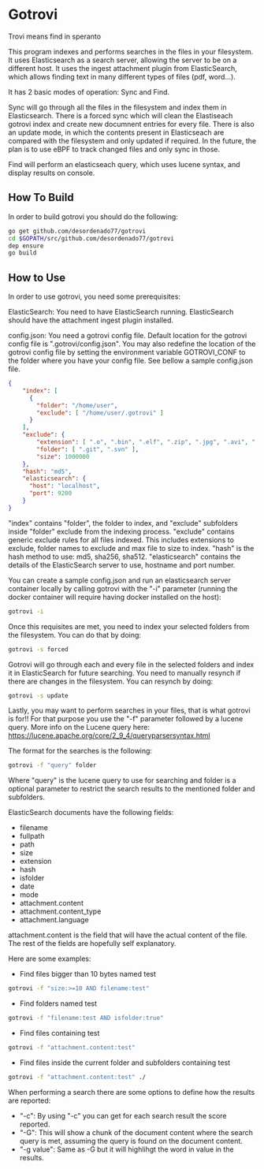 # Gotrovi

Trovi means find in speranto

This program indexes and performs searches in the files in your filesystem. It uses Elasticsearch as a search server, allowing the server to be on a different host. It uses the ingest attachment plugin from ElasticSearch, which allows finding text in many different types of files (pdf, word...).

It has 2 basic modes of operation: Sync and Find.

Sync will go through all the files in the filesystem and index them in Elasticsearch. There is a forced sync which will clean the Elastiseach gotrovi index and create new documnent entries for every file. There is also an update mode, in which the contents present in Elasticseach are compared with the filesystem and only updated if required. In the future, the plan is to use eBPF to track changed files and only sync in those.

Find will perform an elasticseach query, which uses lucene syntax, and display results on console.

## How To Build

In order to build gotrovi you should do the following:

```sh
go get github.com/desordenado77/gotrovi
cd $GOPATH/src/github.com/desordenado77/gotrovi
dep ensure
go build
```

## How to Use

In order to use gotrovi, you need some prerequisites:

ElasticSearch: You need to have ElasticSearch running. ElasticSearch should have the attachment ingest plugin installed.

config.json: You need a gotrovi config file. Default location for the gotrovi config file is ".gotrovi/config.json". You may also redefine the location of the gotrovi config file by setting the environment variable GOTROVI_CONF to the folder where you have your config file. See bellow a sample config.json file.

```json
{
    "index": [
      {
        "folder": "/home/user",
        "exclude": [ "/home/user/.gotrovi" ]
      }
    ],
    "exclude": {
        "extension": [ ".o", ".bin", ".elf", ".zip", ".jpg", ".avi", ".mkv" ],
        "folder": [ ".git", ".svn" ],
        "size": 1000000
    },
    "hash": "md5",
    "elasticsearch": {
      "host": "localhost",
      "port": 9200
    }
}
```

"index" contains "folder", the folder to index, and "exclude" subfolders inside "folder" exclude from the indexing process.
"exclude" contains generic exclude rules for all files indexed. This includes extensions to exclude, folder names to exclude and max file to size to index.
"hash" is the hash method to use: md5, sha256, sha512.
"elasticsearch" contains the details of the ElasticSearch server to use, hostname and port number.

You can create a sample config.json and run an elasticsearch server container locally by calling gotrovi with the "-i" parameter (running the docker container will require having docker installed on the host):

```sh
gotrovi -i
```

Once this requisites are met, you need to index your selected folders from the filesystem. You can do that by doing:

```sh
gotrovi -s forced
```

Gotrovi will go through each and every file in the selected folders and index it in ElasticSearch for future searching. You need to manually resynch if there are changes in the filesystem. You can resynch by doing:

```sh
gotrovi -s update
```

Lastly, you may want to perform searches in your files, that is what gotrovi is for!!
For that purpose you use the "-f" parameter followed by a lucene query. More info on the Lucene query here: <https://lucene.apache.org/core/2_9_4/queryparsersyntax.html>

The format for the searches is the following:

```sh
gotrovi -f "query" folder
```

Where "query" is the lucene query to use for searching and folder is a optional parameter to restrict the search results to the mentioned folder and subfolders.

ElasticSearch documents have the following fields:

- filename
- fullpath
- path
- size
- extension
- hash
- isfolder
- date
- mode
- attachment.content
- attachment.content_type
- attachment.language

attachment.content is the field that will have the actual content of the file. The rest of the fields are hopefully self explanatory.

Here are some examples:

- Find files bigger than 10 bytes named test

```sh
gotrovi -f "size:>=10 AND filename:test"
```

- Find folders named test

```sh
gotrovi -f "filename:test AND isfolder:true"
```

- Find files containing test

```sh
gotrovi -f "attachment.content:test"
```

- Find files inside the current folder and subfolders containing test

```sh
gotrovi -f "attachment.content:test" ./
```

When performing a search there are some options to define how the results are reported:

- "-c": By using "-c" you can get for each search result the score reported.
- "-G": This will show a chunk of the document content where the search query is met, assuming the query is found on the document content.
- "-g value": Same as -G but it will highlihgt the word in value in the results.
